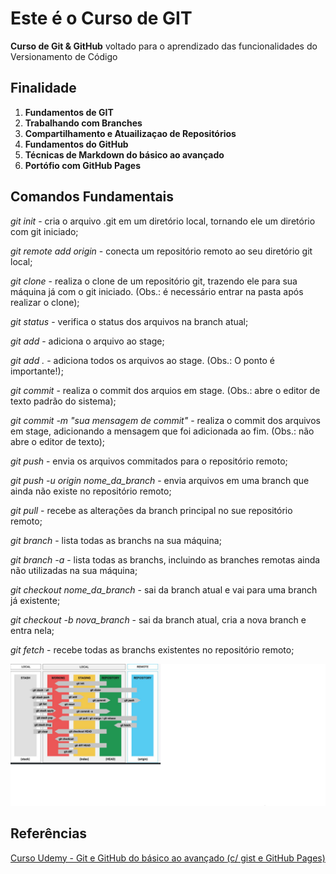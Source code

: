# Este é o Curso de GIT

**Curso de Git & GitHub** voltado para o aprendizado das funcionalidades do Versionamento de Código

## Finalidade

1. **Fundamentos de GIT**
2. **Trabalhando com Branches**
3. **Compartilhamento e Atuailizaçao de Repositórios**
4. **Fundamentos do GitHub**
5. **Técnicas de Markdown do básico ao avançado**
6. **Portófio com GitHub Pages**

## Comandos Fundamentais

*git init* - cria o arquivo .git em um diretório local, tornando ele um diretório com git iniciado;

*git remote add origin <url>* - conecta um repositório remoto ao seu diretório git local;

*git clone <url>* - realiza o clone de um repositório git, trazendo ele para sua máquina já com o git iniciado. (Obs.: é necessário entrar na pasta após realizar o clone);

*git status* - verifica o status dos arquivos na branch atual;

*git add <arquivo>* - adiciona o arquivo ao stage;

*git add .* - adiciona todos os arquivos ao stage. (Obs.: O ponto é importante!);

*git commit* - realiza o commit dos arquios em stage. (Obs.: abre o editor de texto padrão do sistema);

*git commit -m "sua mensagem de commit"* - realiza o commit dos arquivos em stage, adicionando a mensagem que foi adicionada ao fim. (Obs.: não abre o editor de texto);

*git push* - envia os arquivos commitados para o repositório remoto;

*git push -u origin nome_da_branch* - envia arquivos em uma branch que ainda não existe no repositório remoto;

*git pull* - recebe as alterações da branch principal no sue repositório remoto;

*git branch* - lista todas as branchs na sua máquina;

*git branch -a* - lista todas as branchs, incluindo as branches remotas ainda não utilizadas na sua máquina;

*git checkout nome_da_branch* - sai da branch atual e vai para uma branch já existente;

*git checkout -b nova_branch* - sai da branch atual, cria a nova branch e entra nela;

*git fetch* - recebe todas as branchs existentes no repositório remoto;

![Comandos Fundamentais](img1.png)

## Referências

[Curso Udemy - Git e GitHub do básico ao avançado (c/ gist e GitHub Pages)](https://www.udemy.com/course/git-e-github-do-basico-ao-avancado-c-gist-e-github-pages/)